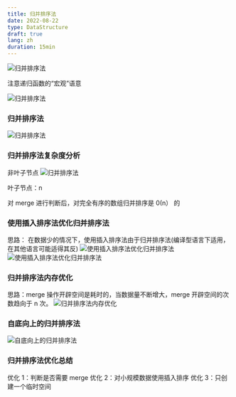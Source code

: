 ```yaml
---
title: 归并排序法
date: 2022-08-22
type: DataStructure
draft: true
lang: zh
duration: 15min
---
```


![归并排序法](/public/images/data-structure/5-1.png)

注意递归函数的“宏观”语意

![归并排序法](/public/images/data-structure/5-2.png)

### 归并排序法

![归并排序法](/public/images/data-structure/5-4.png)

### 归并排序法复杂度分析

非叶子节点
![归并排序法](/public/images/data-structure/5-3.png)

叶子节点：n

对 merge 进行判断后，对完全有序的数组归并排序是 0(n） 的

### 使用插入排序法优化归并排序法

思路： 在数据少的情况下，使用插入排序法由于归并排序法(编译型语言下适用，在其他语言可能适得其反)
![使用插入排序法优化归并排序法](/public/images/data-structure/5-5.png)
![使用插入排序法优化归并排序法](/public/images/data-structure/5-6.png)

### 归并排序法内存优化

思路：merge 操作开辟空间是耗时的，当数据量不断增大，merge 开辟空间的次数趋向于 n 次。
![归并排序法内存优化](/public/images/data-structure/5-7.png)

### 自底向上的归并排序法

![自底向上的归并排序法](/public/images/data-structure/5-8.png)

### 归并排序法优化总结

优化 1：判断是否需要 merge
优化 2：对小规模数据使用插入排序
优化 3：只创建一个临时空间
